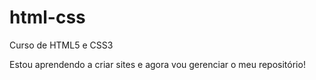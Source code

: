# html-css
 Curso de HTML5  e CSS3

Estou aprendendo a criar sites e agora vou gerenciar o meu repositório!